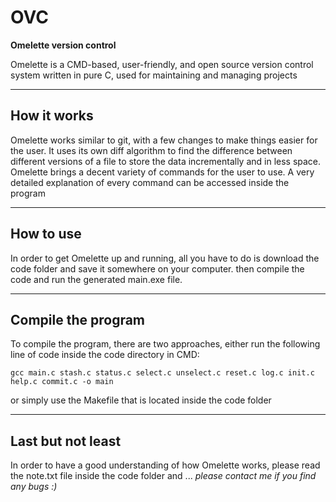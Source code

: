 # OVC
**Omelette version control**

Omelette is a CMD-based, user-friendly, and open source version control system written in pure C, used for maintaining and managing projects

---

## How it works
Omelette works similar to git, with a few changes to make things easier for the user. It uses its own diff algorithm to find
the difference between different versions of a file to store the data incrementally and in less space. Omelette brings a decent
variety of commands for the user to use. A very detailed explanation of every command can be accessed inside the program

---

## How to use
In order to get Omelette up and running, all you have to do is download the code folder and save it somewhere on your computer.
then compile the code and run the generated main.exe file.

---

## Compile the program
To compile the program, there are two approaches, either run the following line of code inside the code directory in CMD:
```
gcc main.c stash.c status.c select.c unselect.c reset.c log.c init.c help.c commit.c -o main
```
or simply use the Makefile that is located inside the code folder

---

## Last but not least
In order to have a good understanding of how Omelette works, please read the note.txt file inside the code folder and ...
*please contact me if you find any bugs :)*

